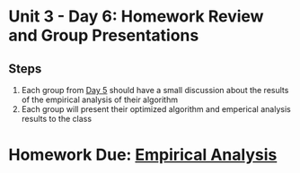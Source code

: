 # Unit 3 - Day 6: Homework Review and Group Presentations

## Steps
  1. Each group from [Day 5](https://github.com/blwatkins/Data-Structures-From-A-New-Perspective/blob/master/3_Sorting/day5.md) should have a small discussion about the results of the empirical analysis of their algorithm
  2. Each group will present their optimized algorithm and emperical analysis results to the class

# Homework Due: [Empirical Analysis]()
